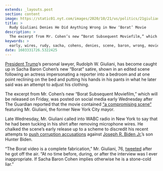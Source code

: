 ```yaml
--- 
extends: _layouts.post 
section: content 
image: https://static01.nyt.com/images/2020/10/21/us/politics/21giuliani-borat/21giuliani-borat-facebookJumbo.jpg 
title: > 
  Rudy Giuliani Denies He Did Anything Wrong in New ‘Borat’ Movie 
description: > 
  The excerpt from Mr. Cohen’s new “Borat Subsequent Moviefilm,” which will be released on Friday, was posted on social media early Wednesday after The Guardian reported that the movie contained “a compromising scene” featuring Mr. Giuliani, the former New York City mayor.Late Wednesday, Mr. Giuliani called into WABC radio in New York to say that he had been tucking in his shirt after removing microphone wires.He chalked the scene’s early release up to a scheme to discredit his recent attempts to push corruption accusations against Joseph R. Biden Jr.’s son Hunter Biden.“The Borat video is a complete fabrication,” Mr. Giuliani, 76, tweeted after he got off the air.If Sacha Baron Cohen implies otherwise he is a stone-cold liar.” 
keywords: > 
  early, wires, rudy, sacha, cohens, denies, scene, baron, wrong, movie, york, giuliani, mr, borat 
date: 1603331726.5322425 
--- 
```

<div><p class="css-158dogj evys1bk0"><a class="css-1g7m0tk" href="https://www.nytimes.com/interactive/2020/us/elections/donald-trump.html" title="">President Trump</a>&#8217;s personal lawyer, Rudolph W. Giuliani, has become caught up in Sacha Baron Cohen&#8217;s new &#8220;Borat&#8221; satire, shown in an edited scene following an actress impersonating a reporter into a bedroom and at one point reclining on the bed and putting his hands in his pants in what he later said was an attempt to adjust his clothing.</p><p class="css-158dogj evys1bk0">The excerpt from Mr. Cohen&#8217;s new &#8220;Borat Subsequent Moviefilm,&#8221; which will be released on Friday, was posted on social media early Wednesday after The Guardian reported that the movie contained <a class="css-1g7m0tk" href="https://www.theguardian.com/film/2020/oct/21/rudy-giuliani-faces-questions-after-compromising-scene-in-new-borat-film" title="" rel="noopener noreferrer" target="_blank">&#8220;a compromising scene&#8221;</a> featuring Mr. Giuliani, the former New York City mayor.</p><p class="css-158dogj evys1bk0">Late Wednesday, Mr. Giuliani called into WABC radio in New York to say that he had been tucking in his shirt after removing microphone wires. He chalked the scene&#8217;s early release up to a scheme to discredit his recent attempts to <a class="css-1g7m0tk" href="https://www.nytimes.com/2020/10/15/us/politics/giuliani-russian-disinformation.html" title="">push corruption accusations</a> against <a class="css-1g7m0tk" href="https://www.nytimes.com/interactive/2020/us/elections/joe-biden.html" title="">Joseph R. Biden Jr.</a>&#8217;s son Hunter Biden.</p><p class="css-158dogj evys1bk0">&#8220;The Borat video is a complete fabrication,&#8221; Mr. Giuliani, 76, <a class="css-1g7m0tk" href="https://twitter.com/RudyGiuliani/status/1319031305120657410?s=20" title="" rel="noopener noreferrer" target="_blank">tweeted</a> after he got off the air. &#8220;At no time before, during, or after the interview was I ever inappropriate. If Sacha Baron Cohen implies otherwise he is a stone-cold liar.&#8221;</p></div>